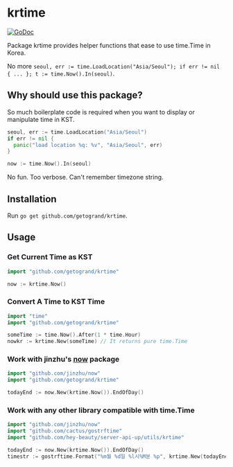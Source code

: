 # krtime 

[![GoDoc](https://godoc.org/github.com/getogrand/krtime?status.svg)](https://godoc.org/github.com/getogrand/krtime)

Package krtime provides helper functions that ease to use time.Time in Korea.

No more `seoul, err := time.LoadLocation("Asia/Seoul"); if err != nil { ... }; t := time.Now().In(seoul)`.

## Why should use this package?

So much boilerplate code is required when you want to display or manipulate time in KST.

```go
seoul, err := time.LoadLocation("Asia/Seoul")
if err != nil {
  panic("load location %q: %v", "Asia/Seoul", err)
}

now := time.Now().In(seoul)
```

No fun. Too verbose. Can't remember timezone string.

## Installation

Run `go get github.com/getogrand/krtime`.

## Usage

### Get Current Time as KST

```go
import "github.com/getogrand/krtime"

now := krtime.Now()
```

### Convert A Time to KST Time

```go
import "time"
import "github.com/getogrand/krtime"

someTime := time.Now().After(1 * time.Hour)
nowkr := krtime.New(someTime) // It returns pure time.Time
```

### Work with jinzhu's [now](https://github.com/jinzhu/now) package

```go
import "github.com/jinzhu/now"
import "github.com/getogrand/krtime"

todayEnd := now.New(krtime.Now()).EndOfDay()
```

### Work with any other library compatible with time.Time

```go
import "github.com/jinzhu/now"
import "github.com/cactus/gostrftime"
import "github.com/hey-beauty/server-api-up/utils/krtime"

todayEnd := now.New(krtime.Now()).EndOfDay()
timestr := gostrftime.Format("%m월 %d일 %l시%M분 %p", krtime.New(todayEnd))
```
